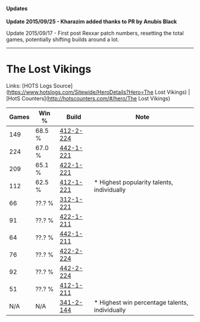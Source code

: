 #### Updates
**Update 2015/09/25 - Kharazim added thanks to PR by Anubis Black**

Update 2015/09/17 - First post Rexxar patch numbers, resetting the total games, potentially shifting builds around a lot.

***

# The Lost Vikings

Links: [HOTS Logs Source](https://www.hotslogs.com/Sitewide/HeroDetails?Hero=The Lost Vikings) | [HotS Counters](http://hotscounters.com/#/hero/The Lost Vikings)

Games  | Win %  | Build     | Note
-----  | -----  | -----     | ----
149    | 68.5 % | [412-2-224](http://www.heroesfire.com/hots/talent-calculator/the-lost-vikings#rtpm) | 
224    | 67.0 % | [442-1-221](http://www.heroesfire.com/hots/talent-calculator/the-lost-vikings#t0pb) | 
209    | 65.1 % | [422-1-221](http://www.heroesfire.com/hots/talent-calculator/the-lost-vikings#sF-b) | 
112    | 62.5 % | [412-1-221](http://www.heroesfire.com/hots/talent-calculator/the-lost-vikings#rta5) | * Highest popularity talents, individually
66     | ??.? % | [312-1-221](http://www.heroesfire.com/hots/talent-calculator/the-lost-vikings#o3R5) | 
91     | ??.? % | [422-1-211](http://www.heroesfire.com/hots/talent-calculator/the-lost-vikings#sF-R) | 
64     | ??.? % | [442-1-211](http://www.heroesfire.com/hots/talent-calculator/the-lost-vikings#t0pR) | 
76     | ??.? % | [422-2-224](http://www.heroesfire.com/hots/talent-calculator/the-lost-vikings#sGEG) | 
92     | ??.? % | [442-2-224](http://www.heroesfire.com/hots/talent-calculator/the-lost-vikings#t13G) | 
51     | ??.? % | [412-1-211](http://www.heroesfire.com/hots/talent-calculator/the-lost-vikings#rtZx) | 
N/A    | N/A    | [341-2-144](http://www.heroesfire.com/hots/talent-calculator/the-lost-vikings#pASm) | * Highest win percentage talents, individually
